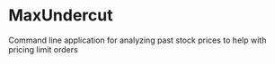 # MaxUndercut
Command line application for analyzing past stock prices to help with pricing limit orders
